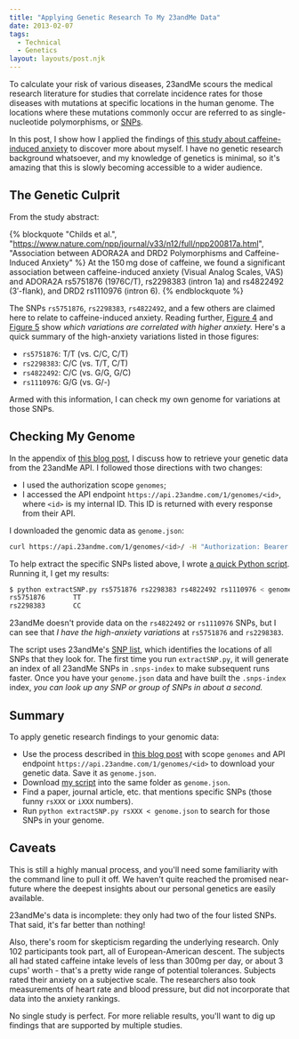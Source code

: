 ```yaml
---
title: "Applying Genetic Research To My 23andMe Data"
date: 2013-02-07
tags:
  - Technical
  - Genetics
layout: layouts/post.njk
---
```


To calculate your risk of various diseases, 23andMe scours the medical research literature for studies that correlate incidence rates for those diseases with mutations at specific locations in the human genome. The locations where these mutations commonly occur are referred to as single-nucleotide polymorphisms, or [SNPs](http://en.wikipedia.org/wiki/Single-nucleotide_polymorphism).

In this post, I show how I applied the findings of [this study about caffeine-induced anxiety](http://www.nature.com/npp/journal/v33/n12/full/npp200817a.html) to discover more about myself. I have no genetic research background whatsoever, and my knowledge of genetics is minimal, so it's amazing that this is slowly becoming accessible to a wider audience.

<!-- more -->

## The Genetic Culprit

From the study abstract:

{% blockquote "Childs et al.", "https://www.nature.com/npp/journal/v33/n12/full/npp200817a.html", "Association between ADORA2A and DRD2 Polymorphisms and Caffeine-Induced Anxiety" %}
At the 150 mg dose of caffeine, we found a significant association between caffeine-induced anxiety (Visual Analog Scales, VAS) and ADORA2A rs5751876 (1976C/T), rs2298383 (intron 1a) and rs4822492 (3′-flank), and DRD2 rs1110976 (intron 6).
{% endblockquote %}

The SNPs `rs5751876`, `rs2298383`, `rs4822492`, and a few others are claimed here to relate to caffeine-induced anxiety. Reading further, [Figure 4](http://www.nature.com/npp/journal/v33/n12/fig_tab/npp200817f4.html#figure-title) and [Figure 5](http://www.nature.com/npp/journal/v33/n12/fig_tab/npp200817t4.html#figure-title) show *which variations are correlated with higher anxiety.* Here's a quick summary of the high-anxiety variations listed in those figures:

- `rs5751876`: T/T (vs. C/C, C/T)
- `rs2298383`: C/C (vs. T/T, C/T)
- `rs4822492`: C/C (vs. G/G, G/C)
- `rs1110976`: G/G (vs. G/-)

Armed with this information, I can check my own genome for variations at those SNPs.

## Checking My Genome

In the appendix of [this blog post](/posts/2013-02-04-the-behavioral-economics-of-23andme-results/), I discuss how to retrieve your genetic data from the 23andMe API. I followed those directions with two changes:

- I used the authorization scope `genomes`;
- I accessed the API endpoint `https://api.23andme.com/1/genomes/<id>`, where `<id>` is my internal ID. This ID is returned with every response from their API.

I downloaded the genomic data as `genome.json`:

```bash
curl https://api.23andme.com/1/genomes/<id>/ -H "Authorization: Bearer <access_token>" > genome.json
```

To help extract the specific SNPs listed above, I wrote
[a quick Python script](https://github.com/candu/quantified-savagery-files/blob/master/Genetics/extractSNP.py).
Running it, I get my results:

```bash
$ python extractSNP.py rs5751876 rs2298383 rs4822492 rs1110976 < genome.json
rs5751876       TT
rs2298383       CC
```

23andMe doesn't provide data on the `rs4822492` or `rs1110976` SNPs, but I can see that *I have the high-anxiety variations* at `rs5751876` and `rs2298383`.

The script uses 23andMe's [SNP list](https://api.23andme.com/res/txt/snps.data), which identifies the locations of all SNPs that they look for. The first time you run `extractSNP.py`, it will generate an index of all 23andMe SNPs in `.snps-index` to make subsequent runs faster. Once you have your `genome.json` data and have built the `.snps-index` index, *you can look up any SNP or group of SNPs in about a second.*

## Summary

To apply genetic research findings to your genomic data:

- Use the process described in [this blog post](http://blog.savageevan.com/blog/2013/02/04/the-behavioral-economics-of-23andme-results/) with scope `genomes` and API endpoint `https://api.23andme.com/1/genomes/<id>` to download your genetic data. Save it as `genome.json`.
- Download [my script](https://github.com/candu/quantified-savagery-files/blob/master/Genetics/extractSNP.py) into the same folder as `genome.json`.
- Find a paper, journal article, etc. that mentions specific SNPs (those funny `rsXXX` or `iXXX` numbers).
- Run `python extractSNP.py rsXXX < genome.json` to search for those SNPs in your genome.

## Caveats

This is still a highly manual process, and you'll need some familiarity with the command line to pull it off. We haven't quite reached the promised near-future where the deepest insights about our personal genetics are easily available.

23andMe's data is incomplete: they only had two of the four listed SNPs. That said, it's far better than nothing!

Also, there's room for skepticism regarding the underlying research. Only 102 participants took part, all of European-American descent. The subjects all had stated caffeine intake levels of less than 300mg per day, or about 3 cups' worth - that's a pretty wide range of potential tolerances. Subjects rated their anxiety on a subjective scale. The researchers also took measurements of heart rate and blood pressure, but did not incorporate that data into the anxiety rankings.

No single study is perfect. For more reliable results, you'll want to dig up findings that are supported by multiple studies.
